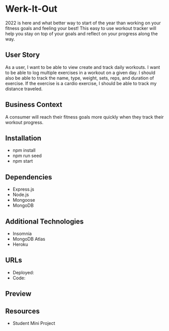# Werk-It-Out
2022 is here and what better way to start of the year than working on your fitness goals and feeling your best! This easy to use workout tracker will help you stay on top of your goals and reflect on your progress along the way.

## User Story
As a user, I want to be able to view create and track daily workouts. I want to be able to log multiple exercises in a workout on a given day. I should also be able to track the name, type, weight, sets, reps, and duration of exercise. If the exercise is a cardio exercise, I should be able to track my distance traveled.

## Business Context
A consumer will reach their fitness goals more quickly when they track their workout progress.

## Installation
* npm install
* npm run seed 
* npm start 

## Dependencies
* Express.js
* Node.js
* Mongoose
* MongoDB

## Additional Technologies
* Insomnia 
* MongoDB Atlas
* Heroku

## URLs
* Deployed: 
* Code:

## Preview



## Resources
* Student Mini Project
